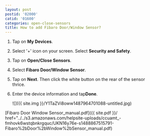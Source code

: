 ```yaml
---
layout: post
postid: '02000'
catid: '01600'
categories: open-close-sensors
title: How to add Fibaro Door/Window Sensor?
---
```


1. Tap on **My Devices**.

2. Select '+' icon on your screen. Select **Security and Safety**.

3. Tap on **Open/Close Sensors**.

4. Select **Fibaro Door/Window Sensor**.

5. Tap on **Next**. Then click the white button on the rear of the sensor thrice.

6. Enter the device information and tap**Done**.

    ![]({{ site.img }}/Y1TaZVi8oww1487964701088-untitled.jpg)

[Fibaro Door Window Sensor_manual.pdf]({{ site.pdf }}/ href="../../s3.amazonaws.com/helpsite-uploads/ccuamt_-fmhovk6wstqbnkrgquc/UKN16y76e-s1488867515791-Fibaro%2bDoor%2bWindow%2bSensor_manual.pdf)
